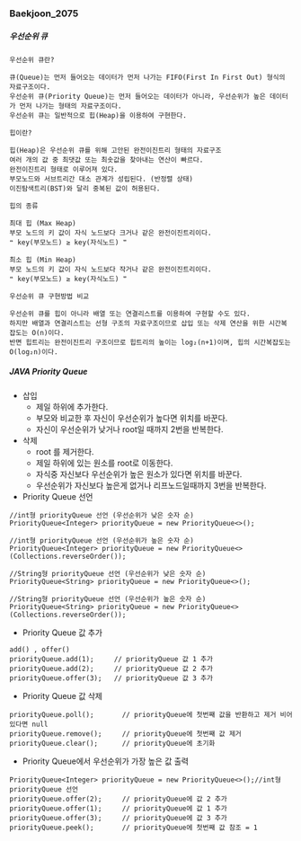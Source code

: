 ### Baekjoon_2075
##### 우선순위 큐
```
우선순위 큐란?

큐(Queue)는 먼저 들어오는 데이터가 먼저 나가는 FIFO(First In First Out) 형식의 자료구조이다.
우선순위 큐(Priority Queue)는 먼저 들어오는 데이터가 아니라, 우선순위가 높은 데이터가 먼저 나가는 형태의 자료구조이다.
우선순위 큐는 일반적으로 힙(Heap)을 이용하여 구현한다.
```
```
힙이란?

힙(Heap)은 우선순위 큐를 위해 고안된 완전이진트리 형태의 자료구조
여러 개의 값 중 최댓값 또는 최솟값을 찾아내는 연산이 빠르다.
완전이진트리 형태로 이루어져 있다.
부모노드와 서브트리간 대소 관계가 성립된다. (반정렬 상태)
이진탐색트리(BST)와 달리 중복된 값이 허용된다.
```
```
힙의 종류

최대 힙 (Max Heap)
부모 노드의 키 값이 자식 노드보다 크거나 같은 완전이진트리이다.
❝ key(부모노드) ≥ key(자식노드) ❞

최소 힙 (Min Heap)
부모 노드의 키 값이 자식 노드보다 작거나 같은 완전이진트리이다.
❝ key(부모노드) ≥ key(자식노드) ❞
```
```
우선순위 큐 구현방법 비교

우선순위 큐를 힙이 아니라 배열 또는 연결리스트를 이용하여 구현할 수도 있다.
하지만 배열과 연결리스트는 선형 구조의 자료구조이므로 삽입 또는 삭제 연산을 위한 시간복잡도는 O(n)이다.
반면 힙트리는 완전이진트리 구조이므로 힙트리의 높이는 log₂(n+1)이며, 힙의 시간복잡도는 O(log₂n)이다.
```
##### JAVA Priority Queue
- 삽입
    - 제일 하위에 추가한다.
    - 부모와 비교한 후 자신이 우선순위가 높다면 위치를 바꾼다.
    - 자신이 우선순위가 낮거나 root일 때까지 2번을 반복한다.
- 삭제
    - root 를 제거한다.
    - 제일 하위에 있는 원소를 root로 이동한다.
    - 자식중 자신보다 우선순위가 높은 원소가 있다면 위치를 바꾼다.
    - 우선순위가 자신보다 높은게 없거나 리프노드일때까지 3번을 반복한다.
- Priority Queue 선언    
```
//int형 priorityQueue 선언 (우선순위가 낮은 숫자 순)
PriorityQueue<Integer> priorityQueue = new PriorityQueue<>();

//int형 priorityQueue 선언 (우선순위가 높은 숫자 순)
PriorityQueue<Integer> priorityQueue = new PriorityQueue<>(Collections.reverseOrder());

//String형 priorityQueue 선언 (우선순위가 낮은 숫자 순)
PriorityQueue<String> priorityQueue = new PriorityQueue<>(); 

//String형 priorityQueue 선언 (우선순위가 높은 숫자 순)
PriorityQueue<String> priorityQueue = new PriorityQueue<>(Collections.reverseOrder());
```
- Priority Queue 값 추가
```
add() , offer()
priorityQueue.add(1);     // priorityQueue 값 1 추가
priorityQueue.add(2);     // priorityQueue 값 2 추가
priorityQueue.offer(3);   // priorityQueue 값 3 추가
```
- Priority Queue 값 삭제
```
priorityQueue.poll();       // priorityQueue에 첫번째 값을 반환하고 제거 비어있다면 null
priorityQueue.remove();     // priorityQueue에 첫번째 값 제거
priorityQueue.clear();      // priorityQueue에 초기화
```
- Priority Queue에서 우선순위가 가장 높은 값 출력
```
PriorityQueue<Integer> priorityQueue = new PriorityQueue<>();//int형 priorityQueue 선언
priorityQueue.offer(2);     // priorityQueue에 값 2 추가
priorityQueue.offer(1);     // priorityQueue에 값 1 추가
priorityQueue.offer(3);     // priorityQueue에 값 3 추가
priorityQueue.peek();       // priorityQueue에 첫번째 값 참조 = 1
```